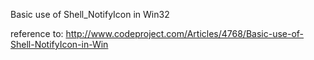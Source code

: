 Basic use of Shell_NotifyIcon in Win32

reference to:
http://www.codeproject.com/Articles/4768/Basic-use-of-Shell-NotifyIcon-in-Win